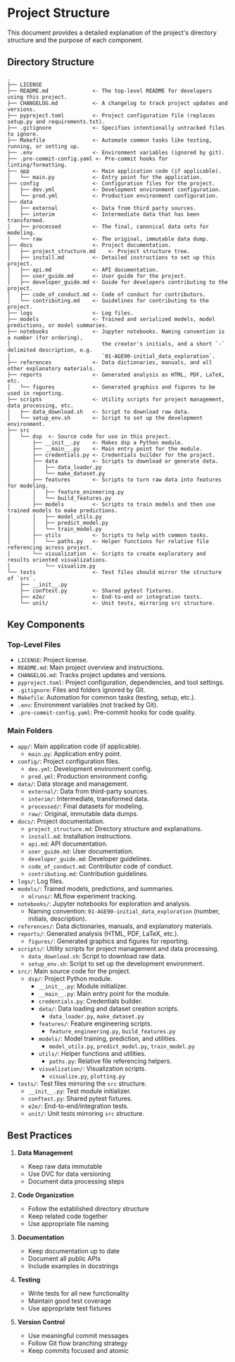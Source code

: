 # Project Structure

This document provides a detailed explanation of the project's directory structure and the purpose of each component.

## Directory Structure

```text
.
├── LICENSE
├── README.md              <- The top-level README for developers using this project.
├── CHANGELOG.md           <- A changelog to track project updates and versions.
├── pyproject.toml         <- Project configuration file (replaces setup.py and requirements.txt).
├── .gitignore             <- Specifies intentionally untracked files to ignore.
├── Makefile               <- Automate common tasks like testing, running, or setting up.
├── .env                   <- Environment variables (ignored by git).
├── .pre-commit-config.yaml <- Pre-commit hooks for linting/formatting.
├── app                    <- Main application code (if applicable).
│   └── main.py            <- Entry point for the application.
├── config                 <- Configuration files for the project.
│   ├── dev.yml            <- Development environment configuration.
│   └── prod.yml           <- Production environment configuration.
├── data
│   ├── external           <- Data from third party sources.
│   ├── interim            <- Intermediate data that has been transformed.
│   ├── processed          <- The final, canonical data sets for modeling.
│   └── raw                <- The original, immutable data dump.
├── docs                   <- Project documentation.
│   ├── project_structure.md    <- Project structure tree.
│   ├── install.md         <- Detailed instructions to set up this project.
│   ├── api.md             <- API documentation.
│   ├── user_guide.md      <- User guide for the project.
│   ├── developer_guide.md <- Guide for developers contributing to the project.
│   ├── code_of_conduct.md <- Code of conduct for contributors.
│   └── contributing.md    <- Guidelines for contributing to the project.
├── logs                   <- Log files.
├── models                 <- Trained and serialized models, model predictions, or model summaries.
├── notebooks              <- Jupyter notebooks. Naming convention is a number (for ordering),
│                             the creator's initials, and a short `-` delimited description, e.g.
│                             `01-AGE90-initial_data_exploration`.
├── references             <- Data dictionaries, manuals, and all other explanatory materials.
├── reports                <- Generated analysis as HTML, PDF, LaTeX, etc.
│   └── figures            <- Generated graphics and figures to be used in reporting.
├── scripts                <- Utility scripts for project management, data processing, etc.
│   ├── data_download.sh   <- Script to download raw data.
│   └── setup_env.sh       <- Script to set up the development environment.
├── src
│   └── dsp  <- Source code for use in this project.
│       ├── __init__.py    <- Makes dsp a Python module.
│       ├── __main__.py    <- Main entry point for the module.
│       ├── credentials.py <- Credentials builder for the project.
│       ├── data           <- Scripts to download or generate data.
│       │   ├── data_loader.py
│       │   └── make_dataset.py
│       ├── features       <- Scripts to turn raw data into features for modeling.
│       │   ├── feature_enineering.py
│       │   └── build_features.py
│       ├── models         <- Scripts to train models and then use trained models to make predictions.
│       │   ├── model_utils.py
│       │   ├── predict_model.py
│       │   └── train_model.py
│       ├── utils          <- Scripts to help with common tasks.
│       │   └── paths.py   <- Helper functions for relative file referencing across project.
│       └── visualization  <- Scripts to create exploratory and results oriented visualizations.
│           └── visualize.py
└── tests                  <- Test files should mirror the structure of `src`.
    ├── __init__.py
    ├── conftest.py        <- Shared pytest fixtures.
    ├── e2e/               <- End-to-end or integration tests.
    └── unit/              <- Unit tests, mirroring src structure.
```

## Key Components

### Top-Level Files

- `LICENSE`: Project license.
- `README.md`: Main project overview and instructions.
- `CHANGELOG.md`: Tracks project updates and versions.
- `pyproject.toml`: Project configuration, dependencies, and tool settings.
- `.gitignore`: Files and folders ignored by Git.
- `Makefile`: Automation for common tasks (testing, setup, etc.).
- `.env`: Environment variables (not tracked by Git).
- `.pre-commit-config.yaml`: Pre-commit hooks for code quality.

### Main Folders

- `app/`: Main application code (if applicable).
  - `main.py`: Application entry point.
- `config/`: Project configuration files.
  - `dev.yml`: Development environment config.
  - `prod.yml`: Production environment config.
- `data/`: Data storage and management.
  - `external/`: Data from third-party sources.
  - `interim/`: Intermediate, transformed data.
  - `processed/`: Final datasets for modeling.
  - `raw/`: Original, immutable data dumps.
- `docs/`: Project documentation.
  - `project_structure.md`: Directory structure and explanations.
  - `install.md`: Installation instructions.
  - `api.md`: API documentation.
  - `user_guide.md`: User documentation.
  - `developer_guide.md`: Developer guidelines.
  - `code_of_conduct.md`: Contributor code of conduct.
  - `contributing.md`: Contribution guidelines.
- `logs/`: Log files.
- `models/`: Trained models, predictions, and summaries.
  - `mlruns/`: MLflow experiment tracking.
- `notebooks/`: Jupyter notebooks for exploration and analysis.
  - Naming convention: `01-AGE90-initial_data_exploration` (number, initials, description).
- `references/`: Data dictionaries, manuals, and explanatory materials.
- `reports/`: Generated analysis (HTML, PDF, LaTeX, etc.).
  - `figures/`: Generated graphics and figures for reporting.
- `scripts/`: Utility scripts for project management and data processing.
  - `data_download.sh`: Script to download raw data.
  - `setup_env.sh`: Script to set up the development environment.
- `src/`: Main source code for the project.
  - `dsp/`: Project Python module.
    - `__init__.py`: Module initializer.
    - `__main__.py`: Main entry point for the module.
    - `credentials.py`: Credentials builder.
    - `data/`: Data loading and dataset creation scripts.
      - `data_loader.py`, `make_dataset.py`
    - `features/`: Feature engineering scripts.
      - `feature_engineering.py`, `build_features.py`
    - `models/`: Model training, prediction, and utilities.
      - `model_utils.py`, `predict_model.py`, `train_model.py`
    - `utils/`: Helper functions and utilities.
      - `paths.py`: Relative file referencing helpers.
    - `visualization/`: Visualization scripts.
      - `visualize.py`, `plotting.py`
- `tests/`: Test files mirroring the `src` structure.
  - `__init__.py`: Test module initializer.
  - `conftest.py`: Shared pytest fixtures.
  - `e2e/`: End-to-end/integration tests.
  - `unit/`: Unit tests mirroring `src` structure.

## Best Practices

1. **Data Management**
   - Keep raw data immutable
   - Use DVC for data versioning
   - Document data processing steps

2. **Code Organization**
   - Follow the established directory structure
   - Keep related code together
   - Use appropriate file naming

3. **Documentation**
   - Keep documentation up to date
   - Document all public APIs
   - Include examples in docstrings

4. **Testing**
   - Write tests for all new functionality
   - Maintain good test coverage
   - Use appropriate test fixtures

5. **Version Control**
   - Use meaningful commit messages
   - Follow Git flow branching strategy
   - Keep commits focused and atomic
